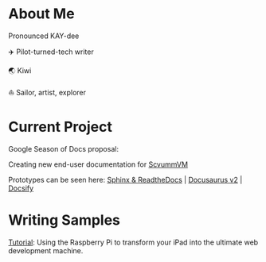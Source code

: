 # About Me

Pronounced KAY-dee

:airplane: Pilot-turned-tech writer

:earth_asia: Kiwi

:sailboat: Sailor, artist, explorer



# Current Project

Google Season of Docs proposal:

Creating new end-user documentation for [ScvummVM](www.scummvm.org)

Prototypes can be seen here: [Sphinx & ReadtheDocs](http://scumm-thedocs.rtfd.io) | [Docusaurus v2](http://cadihowley.github.io/ScummDocs) | [Docsify](http://cadihowley.github.io/Scumm-ify)

# Writing Samples

[Tutorial](writing/tutorial.md): Using the Raspberry Pi to transform your iPad into the ultimate web development machine.
